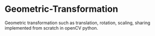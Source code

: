 # Geometric-Transformation
Geometric transformation such as translation, rotation, scaling, sharing implemented from scratch in openCV python.
